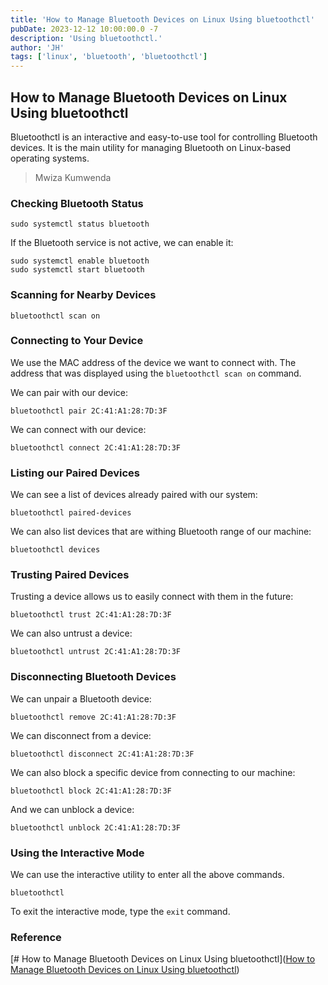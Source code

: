 ```yaml
---
title: 'How to Manage Bluetooth Devices on Linux Using bluetoothctl'
pubDate: 2023-12-12 10:00:00.0 -7
description: 'Using bluetoothctl.'
author: 'JH'
tags: ['linux', 'bluetooth', 'bluetoothctl']
---
```


## How to Manage Bluetooth Devices on Linux Using bluetoothctl

Bluetoothctl is an interactive and easy-to-use tool for controlling Bluetooth devices. It is the main utility for managing Bluetooth on Linux-based operating systems.

> Mwiza Kumwenda

### Checking Bluetooth Status

```shell
sudo systemctl status bluetooth
```

If the Bluetooth service is not active, we can enable it:

```shell
sudo systemctl enable bluetooth
sudo systemctl start bluetooth
```

### Scanning for Nearby Devices

```shell
bluetoothctl scan on
```

### Connecting to Your Device

We use the MAC address of the device we want to connect with. The address that was displayed using the `bluetoothctl scan on` command.

We can pair with our device:

```shell
bluetoothctl pair 2C:41:A1:28:7D:3F
```

We can connect with our device:

```shell
bluetoothctl connect 2C:41:A1:28:7D:3F
```

### Listing our Paired Devices

We can see a list of devices already paired with our system:

```shell
bluetoothctl paired-devices
```

We can also list devices that are withing Bluetooth range of our machine:

```shell
bluetoothctl devices
```

### Trusting Paired Devices

Trusting a device allows us to easily connect with them in the future:

```shell
bluetoothctl trust 2C:41:A1:28:7D:3F
```

We can also untrust a device:

```shell
bluetoothctl untrust 2C:41:A1:28:7D:3F
```

### Disconnecting Bluetooth Devices

We can unpair a Bluetooth device:

```shell
bluetoothctl remove 2C:41:A1:28:7D:3F
```

We can disconnect from a device:

```shell
bluetoothctl disconnect 2C:41:A1:28:7D:3F
```

We can also block a specific device from connecting to our machine:

```shell
bluetoothctl block 2C:41:A1:28:7D:3F
```

And we can unblock a device:

```shell
bluetoothctl unblock 2C:41:A1:28:7D:3F
```

### Using the Interactive Mode

We can use the interactive utility to enter all the above commands.

```shell
bluetoothctl
```

To exit the interactive mode, type the `exit` command.

### Reference

[# How to Manage Bluetooth Devices on Linux Using bluetoothctl]([How to Manage Bluetooth Devices on Linux Using bluetoothctl](https://www.makeuseof.com/manage-bluetooth-linux-with-bluetoothctl/))
